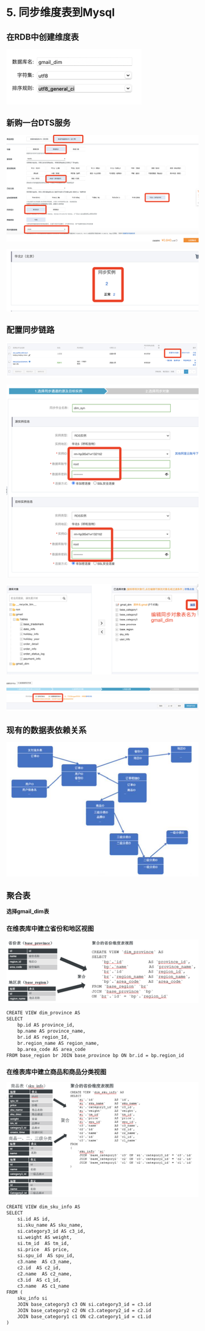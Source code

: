 # 5. 同步维度表到Mysql


## 在RDB中创建维度表

![](Images/21.png)

## 新购一台DTS服务

![](Images/22.png)

![](Images/23.png)


## 配置同步链路

![](Images/24.png)

![](Images/25.png)

![](Images/26.png)

![](Images/27.png)

## 现有的数据表依赖关系

![](Images/30.png)

## 聚合表

**选择gmail_dim表**

### 在维表库中建立省份和地区视图

![](Images/28.png)

	CREATE VIEW dim_province AS
	SELECT
		bp.id AS province_id,
		bp.name AS province_name,
		br.id AS region_Id,
		br.region_name AS region_name,
		bp.area_code AS area_code
	FROM base_region br JOIN base_province bp ON br.id = bp.region_id


### 在维表库中建立商品和商品分类视图

![](Images/29.png)

	CREATE VIEW dim_sku_info AS
	SELECT
		si.id AS id, 
		si.sku_name AS sku_name, 
		si.category3_id AS c3_id,
		si.weight AS weight,
		si.tm_id  AS tm_id,
		si.price  AS price,
		si.spu_id  AS spu_id,
		c3.name  AS c3_name,
		c2.id  AS c2_id,
		c2.name  AS c2_name,
		c3.id  AS c1_id,
		c3.name  AS c1_name
	FROM (
		sku_info si 
		JOIN base_category3 c3 ON si.category3_id = c3.id
		JOIN base_category2 c2 ON c3.category2_id = c2.id
		JOIN base_category1 c1 ON c2.category1_id = c1.id
	)
